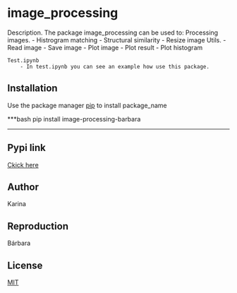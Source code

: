 # image_processing

Description.
The package image_processing can be used to:
    Processing images.
        - Histrogram matching
        - Structural similarity
        - Resize image
    Utils.
        - Read image
        - Save image
        - Plot image
        - Plot result
        - Plot histogram

    Test.ipynb
        - In test.ipynb you can see an example how use this package.  

## Installation

Use the package manager [pip](https://pip.pypa.io/en/stable/) to install package_name

***bash
pip install image-processing-barbara
***
## Pypi link
[Ckick here](https://pypi.org/project/image-processing-barbara/) 

## Author
Karina

## Reproduction
Bárbara 

## License
[MIT](https://choosealicense.com/licenses/mit/)


